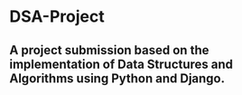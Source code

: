 # DSA-Project
## A project submission based on the implementation of Data Structures and Algorithms using Python and Django.


